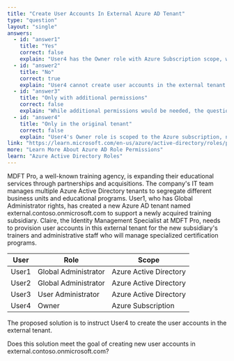 ```yaml
---
title: "Create User Accounts In External Azure AD Tenant"
type: "question"
layout: "single"
answers:
  - id: "answer1"
    title: "Yes"
    correct: false
    explain: "User4 has the Owner role with Azure Subscription scope, which provides access to subscription resources but not to Azure Active Directory tenant management. Creating user accounts requires Azure AD permissions, not subscription permissions."
  - id: "answer2"
    title: "No"
    correct: true
    explain: "User4 cannot create user accounts in the external tenant because the Owner role is scoped to the Azure subscription, not Azure Active Directory. Creating users in Azure AD requires appropriate directory roles like User Administrator or Global Administrator."
  - id: "answer3"
    title: "Only with additional permissions"
    correct: false
    explain: "While additional permissions would be needed, the question asks if the current solution meets the goal. User4's current Owner role scope is insufficient for Azure AD user creation, so the solution doesn't work as presented."
  - id: "answer4"
    title: "Only in the original tenant"
    correct: false
    explain: "User4's Owner role is scoped to the Azure subscription, not to either Azure AD tenant. This role doesn't provide user creation capabilities in any Azure AD tenant, including the original one."
link: "https://learn.microsoft.com/en-us/azure/active-directory/roles/permissions-reference"
more: "Learn More About Azure AD Role Permissions"
learn: "Azure Active Directory Roles"
---
```


MDFT Pro, a well-known training agency, is expanding their educational services through partnerships and acquisitions. The company's IT team manages multiple Azure Active Directory tenants to segregate different business units and educational programs. User1, who has Global Administrator rights, has created a new Azure AD tenant named external.contoso.onmicrosoft.com to support a newly acquired training subsidiary. Claire, the Identity Management Specialist at MDFT Pro, needs to provision user accounts in this external tenant for the new subsidiary's trainers and administrative staff who will manage specialized certification programs.

| User | Role | Scope |
|------|------|-------|
| User1 | Global Administrator | Azure Active Directory |
| User2 | Global Administrator | Azure Active Directory |
| User3 | User Administrator | Azure Active Directory |
| User4 | Owner | Azure Subscription |

The proposed solution is to instruct User4 to create the user accounts in the external tenant.

Does this solution meet the goal of creating new user accounts in external.contoso.onmicrosoft.com?
